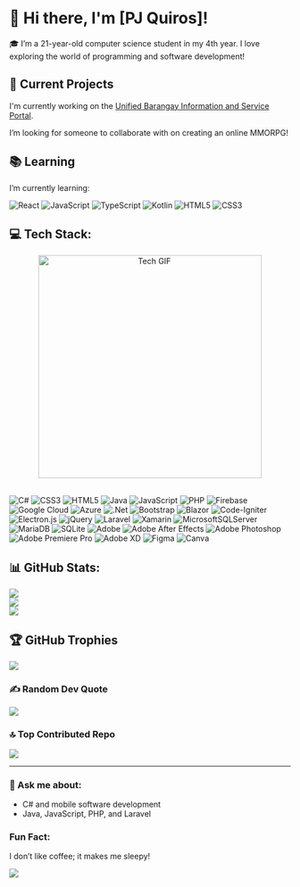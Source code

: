 # 👋 Hi there, I'm [PJ Quiros]!

🎓 I’m a 21-year-old computer science student in my 4th year. I love exploring the world of programming and software development!

## 🚀 Current Projects
I'm currently working on the [Unified Barangay Information and Service Portal](https://github.com/BrgyLink/UNIFIED-BARANGAY-INFORMATION-AND-SERVICE-PORTAL).

I’m looking for someone to collaborate with on creating an online MMORPG!

## 📚 Learning
I’m currently learning:  

![React](https://img.shields.io/badge/React-%2300A1D6.svg?style=for-the-badge&logo=react&logoColor=white) 
![JavaScript](https://img.shields.io/badge/javascript-%23F7DF1E.svg?style=for-the-badge&logo=javascript&logoColor=%230A0A0A) 
![TypeScript](https://img.shields.io/badge/TypeScript-%234B7F52.svg?style=for-the-badge&logo=typescript&logoColor=white) 
![Kotlin](https://img.shields.io/badge/Kotlin-%7F52B5.svg?style=for-the-badge&logo=kotlin&logoColor=white) 
![HTML5](https://img.shields.io/badge/html5-%23E34F26.svg?style=for-the-badge&logo=html5&logoColor=white) 
![CSS3](https://img.shields.io/badge/css3-%234A90E2.svg?style=for-the-badge&logo=css3&logoColor=white)

## 💻 Tech Stack:
<div style="text-align: center;">
  <img src="https://i.pinimg.com/originals/3e/9d/52/3e9d52bc38fa287a4cf10dcf8139076d.gif" alt="Tech GIF" width="400" />
</div>
<br>

![C#](https://img.shields.io/badge/c%23-%23239120.svg?style=for-the-badge&logo=csharp&logoColor=white) 
![CSS3](https://img.shields.io/badge/css3-%234A90E2.svg?style=for-the-badge&logo=css3&logoColor=white) 
![HTML5](https://img.shields.io/badge/html5-%23E34F26.svg?style=for-the-badge&logo=html5&logoColor=white) 
![Java](https://img.shields.io/badge/java-%23B07C34.svg?style=for-the-badge&logo=openjdk&logoColor=white) 
![JavaScript](https://img.shields.io/badge/javascript-%23F7DF1E.svg?style=for-the-badge&logo=javascript&logoColor=%230A0A0A) 
![PHP](https://img.shields.io/badge/php-%237BB5A2.svg?style=for-the-badge&logo=php&logoColor=white) 
![Firebase](https://img.shields.io/badge/firebase-%23039BE5.svg?style=for-the-badge&logo=firebase&logoColor=white) 
![Google Cloud](https://img.shields.io/badge/GoogleCloud-%234285F4.svg?style=for-the-badge&logo=google-cloud&logoColor=white) 
![Azure](https://img.shields.io/badge/azure-%230072C6.svg?style=for-the-badge&logo=microsoftazure&logoColor=white) 
![.Net](https://img.shields.io/badge/.NET-5C2D91?style=for-the-badge&logo=.net&logoColor=white) 
![Bootstrap](https://img.shields.io/badge/bootstrap-%238511FA.svg?style=for-the-badge&logo=bootstrap&logoColor=white) 
![Blazor](https://img.shields.io/badge/blazor-%235C2D91.svg?style=for-the-badge&logo=blazor&logoColor=white) 
![Code-Igniter](https://img.shields.io/badge/CodeIgniter-%23EF4223.svg?style=for-the-badge&logo=codeIgniter&logoColor=white) 
![Electron.js](https://img.shields.io/badge/Electron-191970?style=for-the-badge&logo=Electron&logoColor=white) 
![jQuery](https://img.shields.io/badge/jquery-%230769AD.svg?style=for-the-badge&logo=jquery&logoColor=white) 
![Laravel](https://img.shields.io/badge/laravel-%23FF2D20.svg?style=for-the-badge&logo=laravel&logoColor=white) 
![Xamarin](https://img.shields.io/badge/Xamarin-3199DC?style=for-the-badge&logo=xamarin&logoColor=white) 
![MicrosoftSQLServer](https://img.shields.io/badge/Microsoft%20SQL%20Server-CC2927?style=for-the-badge&logo=microsoft%20sql%20server&logoColor=white) 
![MariaDB](https://img.shields.io/badge/MariaDB-003545.svg?style=for-the-badge&logo=mariadb&logoColor=white) 
![SQLite](https://img.shields.io/badge/sqlite-%2307405e.svg?style=for-the-badge&logo=sqlite&logoColor=white) 
![Adobe](https://img.shields.io/badge/adobe-%23C32C3A.svg?style=for-the-badge&logo=adobe&logoColor=white) 
![Adobe After Effects](https://img.shields.io/badge/Adobe%20After%20Effects-9999FF.svg?style=for-the-badge&logo=Adobe%20After%20Effects&logoColor=white) 
![Adobe Photoshop](https://img.shields.io/badge/adobe%20photoshop-%2331A8FF.svg?style=for-the-badge&logo=adobe%20photoshop&logoColor=white) 
![Adobe Premiere Pro](https://img.shields.io/badge/Adobe%20Premiere%20Pro-9999FF.svg?style=for-the-badge&logo=Adobe%20Premiere%20Pro&logoColor=white) 
![Adobe XD](https://img.shields.io/badge/Adobe%20XD-470137.svg?style=for-the-badge&logo=Adobe%20XD&logoColor=#FF61F6) 
![Figma](https://img.shields.io/badge/figma-%23F24E1E.svg?style=for-the-badge&logo=figma&logoColor=white) 
![Canva](https://img.shields.io/badge/Canva-%2300C4CC.svg?style=for-the-badge&logo=Canva&logoColor=white)





## 📊 GitHub Stats:
![](https://github-readme-stats.vercel.app/api?username=kurowatoshi&theme=radical&hide_border=false&include_all_commits=false&count_private=false)<br/>
![](https://github-readme-streak-stats.herokuapp.com/?user=kurowatoshi&theme=radical&hide_border=false)<br/>
![](https://github-readme-stats.vercel.app/api/top-langs/?username=kurowatoshi&theme=radical&hide_border=false&include_all_commits=false&count_private=false&layout=compact)

## 🏆 GitHub Trophies
![](https://github-profile-trophy.vercel.app/?username=kurowatoshi&theme=onestar&no-frame=false&no-bg=false&margin-w=4)

### ✍️ Random Dev Quote
![](https://quotes-github-readme.vercel.app/api?type=horizontal&theme=radical)

### 🔝 Top Contributed Repo
![](https://github-contributor-stats.vercel.app/api?username=kurowatoshi&limit=5&theme=radical&combine_all_yearly_contributions=true)

---

### 🤔 Ask me about:
- C# and mobile software development
- Java, JavaScript, PHP, and Laravel

### Fun Fact:
I don’t like coffee; it makes me sleepy!

[![](https://visitcount.itsvg.in/api?id=kurowatoshi&icon=2&color=2)](https://visitcount.itsvg.in)
